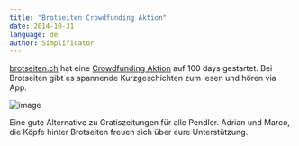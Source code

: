 ```yaml
---
title: "Brotseiten Crowdfunding Aktion"
date: 2014-10-31
language: de
author: Simplificator
---
```


[brotseiten.ch](http://www.brotseiten.com/) hat eine [Crowdfunding Aktion](http://www.100-days.net/de/projekt/brotseiten) auf 100 days gestartet. Bei Brotseiten gibt es spannende Kurzgeschichten zum lesen und hören via App. 

![image](/images/tumblr_inline_nebaim5owi1rgk4c8.png)

Eine gute Alternative zu Gratiszeitungen für alle Pendler. Adrian und Marco, die Köpfe hinter Brotseiten freuen sich über eure Unterstützung.
